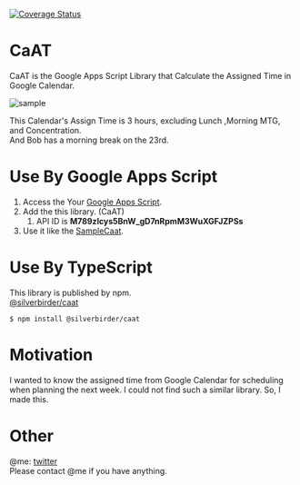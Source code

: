 [![Coverage Status](https://coveralls.io/repos/github/Silver-birder/CaAT/badge.svg?branch=master)](https://coveralls.io/github/Silver-birder/CaAT?branch=master)

# CaAT
CaAT is the Google Apps Script Library that Calculate the Assigned Time in Google Calendar.

![sample](https://res.cloudinary.com/silverbirder/image/upload/v1579416110/CaAT/sample.png)

This Calendar's Assign Time is 3 hours, excluding Lunch ,Morning MTG, and Concentration.  
And Bob has a morning break on the 23rd.

# Use By Google Apps Script

1. Access the Your [Google Apps Script](https://script.google.com).
1. Add the this library. (CaAT)
   1. API ID is  **M789zIcys5BnW_gD7nRpmM3WuXGFJZPSs** 
1. Use it like the [SampleCaat](https://github.com/Silver-birder/SampleCaat).

# Use By TypeScript

This library is published by npm.  
[@silverbirder/caat](https://www.npmjs.com/package/@silverbirder/caat)

```
$ npm install @silverbirder/caat
```

# Motivation
I wanted to know the assigned time from Google Calendar for scheduling when planning the next week. I could not find such a similar library. So, I made this.

# Other
@me: [twitter](https://twitter.com/silver_birder)  
Please contact @me if you have anything.
